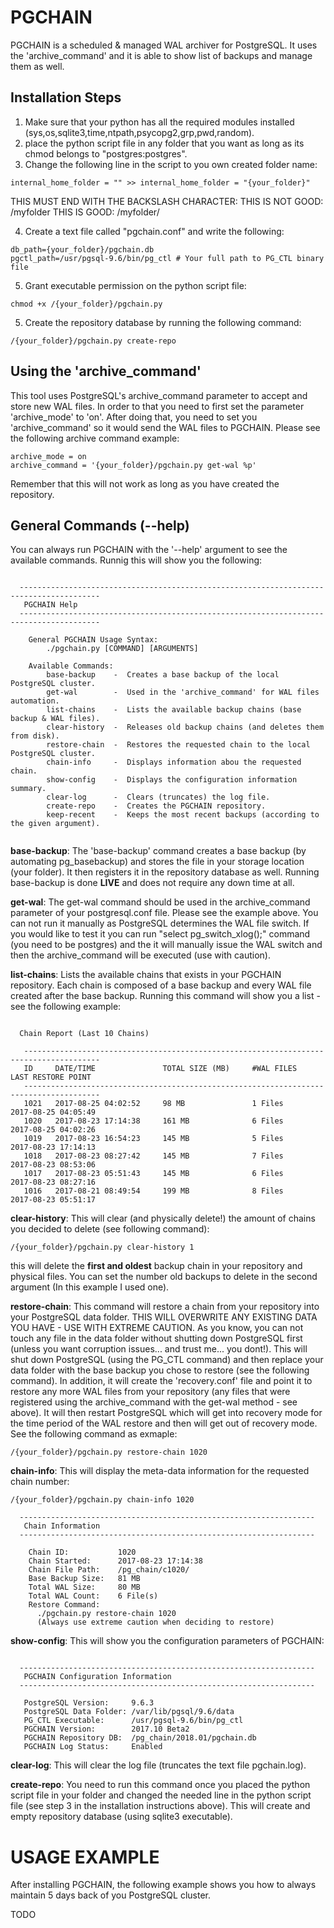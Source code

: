 # PGCHAIN
PGCHAIN is a scheduled &amp; managed WAL archiver for PostgreSQL. It uses the 'archive_command' and it is able to show list of backups and manage them as well.

## Installation Steps
1. Make sure that your python has all the required modules installed (sys,os,sqlite3,time,ntpath,psycopg2,grp,pwd,random).
2. place the python script file in any folder that you want as long as its chmod belongs to "postgres:postgres".
3. Change the following line in the script to you own created folder name:

```
internal_home_folder = "" >> internal_home_folder = "{your_folder}"
```
THIS MUST END WITH THE BACKSLASH CHARACTER:
     THIS IS NOT GOOD: /myfolder
     THIS IS GOOD: /myfolder/

4. Create a text file called "pgchain.conf" and write the following:

```
db_path={your_folder}/pgchain.db
pgctl_path=/usr/pgsql-9.6/bin/pg_ctl # Your full path to PG_CTL binary file
```

5. Grant executable permission on the python script file:

```
chmod +x /{your_folder}/pgchain.py
```

5. Create the repository database by running the following command:

```
/{your_folder}/pgchain.py create-repo
```

## Using the 'archive_command'
This tool uses PostgreSQL's archive_command parameter to accept and store new WAL files. In order to that you need to first set the parameter 'archive_mode' to 'on'. After doing that, you need to set you 'archive_command' so it would send the WAL files to PGCHAIN. Please see the following archive command example:

```
archive_mode = on
archive_command = '{your_folder}/pgchain.py get-wal %p'
```

Remember that this will not work as long as you have created the repository.

## General Commands (--help)
You can always run PGCHAIN with the '--help' argument to see the available commands. Runnig this will show you the following:

```

  ----------------------------------------------------------------------------------------
   PGCHAIN Help
  ----------------------------------------------------------------------------------------

    General PGCHAIN Usage Syntax:
        ./pgchain.py [COMMAND] [ARGUMENTS]

    Available Commands:
        base-backup    -  Creates a base backup of the local PostgreSQL cluster.
        get-wal        -  Used in the 'archive_command' for WAL files automation.
        list-chains    -  Lists the available backup chains (base backup & WAL files).
        clear-history  -  Releases old backup chains (and deletes them from disk).
        restore-chain  -  Restores the requested chain to the local PostgreSQL cluster.
        chain-info     -  Displays information abou the requested chain.
        show-config    -  Displays the configuration information summary.
        clear-log      -  Clears (truncates) the log file.
        create-repo    -  Creates the PGCHAIN repository.
        keep-recent    -  Keeps the most recent backups (according to the given argument).
        
```

**base-backup**:
The 'base-backup' command creates a base backup (by automating pg_basebackup) and stores the file in your storage location (your folder). It then registers it in the repository database as well. Running base-backup is done **LIVE** and does not require any down time at all.

**get-wal**:
The get-wal command should be used in the archive_command parameter of your postgresql.conf file. Please see the example above. You can not run it manually as PostgreSQL determines the WAL file switch. If you would like to test it you can run "select pg_switch_xlog();" command (you need to be postgres) and the it will manually issue the WAL switch and then the archive_command will be executed (use with caution).

**list-chains**:
Lists the available chains that exists in your PGCHAIN repository. Each chain is composed of a base backup and every WAL file created after the base backup. Running this command will show you a list - see the following example:

```

  Chain Report (Last 10 Chains)

   ---------------------------------------------------------------------------------------
   ID     DATE/TIME               TOTAL SIZE (MB)     #WAL FILES    LAST RESTORE POINT
   ---------------------------------------------------------------------------------------
   1021   2017-08-25 04:02:52     98 MB               1 Files       2017-08-25 04:05:49
   1020   2017-08-23 17:14:38     161 MB              6 Files       2017-08-25 04:02:26
   1019   2017-08-23 16:54:23     145 MB              5 Files       2017-08-23 17:14:13
   1018   2017-08-23 08:27:42     145 MB              7 Files       2017-08-23 08:53:06
   1017   2017-08-23 05:51:43     145 MB              6 Files       2017-08-23 08:27:16
   1016   2017-08-21 08:49:54     199 MB              8 Files       2017-08-23 05:51:17

```

**clear-history**:
This will clear (and physically delete!) the amount of chains you decided to delete (see following command):

```
/{your_folder}/pgchain.py clear-history 1
```

this will delete the **first and oldest** backup chain in your repository and physical files. You can set the number old backups to delete in the second argument (In this example I used one).

**restore-chain**:
This command will restore a chain from your repository into your PostgreSQL data folder. THIS WILL OVERWRITE ANY EXISTING DATA YOU HAVE - USE WITH EXTREME CAUTION. As you know, you can not touch any file in the data folder without shutting down PostgreSQL first (unless you want corruption issues... and trust me... you dont!). This will shut down PostgreSQL (using the PG_CTL command) and then replace your data folder with the base backup you chose to restore (see the following command). In addition, it will create the 'recovery.conf' file and point it to restore any more WAL files from your repository (any files that were registered using the archive_command with the get-wal method - see above). It will then restart PostgreSQL which will get into recovery mode for the time period of the WAL restore and then will get out of recovery mode. See the following command as exmaple:

```
/{your_folder}/pgchain.py restore-chain 1020
```

**chain-info**:
This will display the meta-data information for the requested chain number:

```
/{your_folder}/pgchain.py chain-info 1020

  ------------------------------------------------------------------
   Chain Information
  ------------------------------------------------------------------

    Chain ID:           1020
    Chain Started:      2017-08-23 17:14:38
    Chain File Path:    /pg_chain/c1020/
    Base Backup Size:   81 MB
    Total WAL Size:     80 MB
    Total WAL Count:    6 File(s)
    Restore Command:
      ./pgchain.py restore-chain 1020
      (Always use extreme caution when deciding to restore)

```

**show-config**:
This will show you the configuration parameters of PGCHAIN:

```

  ------------------------------------------------------------------
   PGCHAIN Configuration Information
  ------------------------------------------------------------------

   PostgreSQL Version:     9.6.3
   PostgreSQL Data Folder: /var/lib/pgsql/9.6/data
   PG_CTL Executable:      /usr/pgsql-9.6/bin/pg_ctl
   PGCHAIN Version:        2017.10 Beta2
   PGCHAIN Repository DB:  /pg_chain/2018.01/pgchain.db
   PGCHAIN Log Status:     Enabled

```

**clear-log**:
This will clear the log file (truncates the text file pgchain.log).

**create-repo**:
You need to run this command once you placed the python script file in your folder and changed the needed line in the python script file (see step 3 in the installation instructions above). This will create and empty repository database (using sqlite3 executable).


# USAGE EXAMPLE

After installing PGCHAIN, the following example shows you how to always maintain 5 days back of you PostgreSQL cluster.

TODO 

